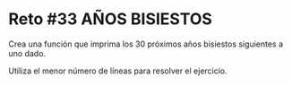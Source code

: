 <!-- trunk-ignore-all(prettier) -->
# Reto #33 AÑOS BISIESTOS

Crea una función que imprima los 30 próximos años bisiestos siguientes a uno dado.

Utiliza el menor número de líneas para resolver el ejercicio.
